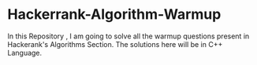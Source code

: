 # Hackerrank-Algorithm-Warmup
In this Repository , I am going to solve all the warmup questions present in Hackerank's Algorithms Section.
The solutions here will be in C++ Language.
